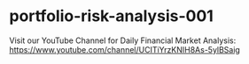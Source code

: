 # portfolio-risk-analysis-001
Visit our YouTube Channel for Daily Financial Market Analysis: https://www.youtube.com/channel/UCITiYrzKNIH8As-5ylBSaig